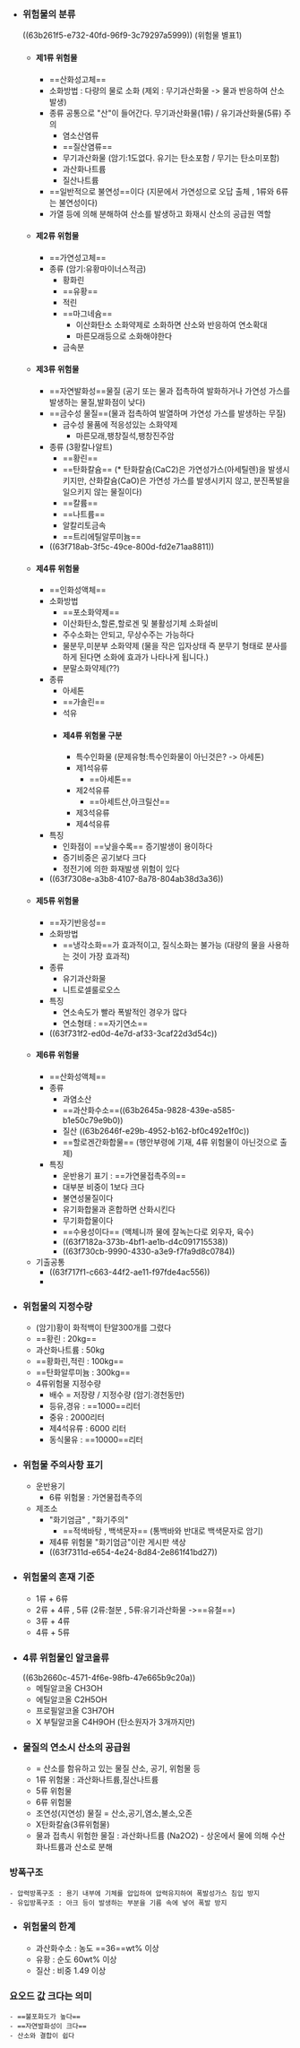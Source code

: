 - ### 위험물의 분류 
  ((63b261f5-e732-40fd-96f9-3c79297a5999)) (위험물 별표1)
	- #### 제1류 위험물
		- ==산화성고체==
		- 소화방법 : 다량의 물로 소화 (제외 : 무기과산화물 -> 물과 반응하여 산소 발생)
		- 종류
		  공통으로 "산"이 들어간다. 무기과산화물(1류) / 유기과산화물(5류) 주의
			- 염소산염류
			- ==질산염류==
			- 무기과산화물 (암기:1도없다. 유기는 탄소포함 / 무기는 탄소미포함)
			- 과산화나트륨
			- 질산나트륨
		- ==일반적으로 불연성==이다 (지문에서 가연성으로 오답 출체 , 1류와 6류는 불연성이다)
		- 가열 등에 의해 분해하여 산소를 발생하고 화재시 산소의 공급원 역할
	- #### 제2류 위험물
		- ==가연성고체==
		- 종류 (암기:유황마이너스적금)
			- 황화린
			- ==유황==
			- 적린
			- ==마그네슘==
				- 이산화탄소 소화약제로 소화하면 산소와 반응하여 연소확대
				- 마른모래등으로 소화해야한다
			- 금속분
	- #### 제3류 위험물
		- ==자연발화성==물질 (공기 또는 물과 접촉하여 발화하거나 가연성 가스를 발생하는 물질,발화점이 낮다)
		- ==금수성 물질==(물과 접촉하여 발열하며 가연성 가스를 발생하는 무질)
			- 금수성 물품에 적응성있는 소화약제
				- 마른모래,팽창질석,팽창진주암
		- 종류 (3황칼나알트)
			- ==황린==
			- ==탄화칼슘==  (* 탄화칼슘(CaC2)은 가연성가스(아세틸렌)을 발생시키지만, 산화칼슘(CaO)은 가연성 가스를 발생시키지 않고, 분진폭발을 일으키지 않는 물질이다)
			- ==칼륨==
			- ==나트륨==
			- 알칼리토금속
			- ==트리에틸알루미늄==
		- ((63f718ab-3f5c-49ce-800d-fd2e71aa8811))
	- #### 제4류 위험물
		- ==인화성액체==
		- 소화방법
			- ==포소화약제==
			- 이산화탄소,할론,할로겐 및 불활성기체 소화설비
			- 주수소화는 안되고, 무상수주는 가능하다
			- 물분무,미분부 소화약제 (물을 작은 입자상태 즉 분무기 형태로 분사를 하게 된다면 소화에 효과가 나타나게 됩니다.)
			- 분말소화약제(??)
		- 종류
			- 아세톤
			- ==가솔린==
			- 석유
			- #### 제4류 위험물 구분
				- 특수인화물 (문제유형:특수인화물이 아닌것은? -> 아세톤)
				- 제1석유류
					- ==아세톤==
				- 제2석유류
					- ==아세트산,아크릴산==
				- 제3석유류
				- 제4석유류
		- 특징
			- 인화점이 ==낮을수록== 증기발생이 용이하다
			- 증기비중은 공기보다 크다
			- 정전기에 의한 화재발생 위험이 있다
		- ((63f7308e-a3b8-4107-8a78-804ab38d3a36))
	- #### 제5류 위험물
		- ==자기반응성==
		- 소화방법
			- ==냉각소화==가 효과적이고, 질식소화는 불가능 (대량의 물을 사용하는 것이 가장 효과적)
		- 종류
			- 유기과산화물
			- 니트로셀룰로오스
		- 특징
			- 연소속도가 빨라 폭발적인 경우가 많다
			- 연소형태 : ==자기연소==
		- ((63f731f2-ed0d-4e7d-af33-3caf22d3d54c))
	- #### 제6류 위험물
		- ==산화성액체==
		- 종류
			- 과염소산
			- ==과산화수소==((63b2645a-9828-439e-a585-b1e50c79e9b0))
			- 질산 ((63b2646f-e29b-4952-b162-bf0c492e1f0c))
			- ==할로겐간화합물== (행안부령에 기재, 4류 위험물이 아닌것으로 출제)
		- 특징
			- 운반용기 표기 : ==가연물접촉주의==
			- 대부분 비중이 1보다 크다
			- 불연성물질이다
			- 유기화합물과 혼합하면 산화시킨다
			- 무기화합물이다
			- ==수용성이다== (액체니까 물에 잘녹는다로 외우자, 육수)
			- ((63f7182a-373b-4bf1-ae1b-d4c091715538))
			- ((63f730cb-9990-4330-a3e9-f7fa9d8c0784))
	- 기출공통
		- ((63f717f1-c663-44f2-ae11-f97fde4ac556))
		-
- ### 위험물의 지정수량
	- (암기)황이 화적백이 탄알300개를 그렸다
	- ==황린 : 20kg==
	- 과산화나트륨 : 50kg
	- ==황화린,적린 : 100kg==
	- ==탄화알루미늄 : 300kg==
	- 4류위험물 지정수량
		- 배수 = 저장량 / 지정수량 (암기:경천동만)
		- 등유,경유 : ==1000==리터
		- 중유 : 2000리터
		- 제4석유류 : 6000 리터
		- 동식물유 : ==10000==리터
- ### 위험물 주의사항 표기
	- 운반용기
		- 6류 위험물 : 가연물접촉주의
	- 제조소
		- "화기엄금" , "화기주의"
			- ==적색바탕 , 백색문자==  (통백바와 반대로 백색문자로 암기)
		- 제4류 위험물 "화기엄금"이란 게시판 색상
		- ((63f7311d-e654-4e24-8d84-2e861f41bd27))
- ### 위험물의 혼재 기준
	- 1류 + 6류
	- 2류 + 4류 , 5류  (2류:철분 , 5류:유기과산화물 ->==유철==)
	- 3류 + 4류
	- 4류 + 5류
- ### 4류 위험물인 알코올류 
  ((63b2660c-4571-4f6e-98fb-47e665b9c20a))
	- 메틸알코올 CH3OH
	- 에틸알코올 C2H5OH
	- 프로필알코올 C3H7OH
	- X 부틸알코올 C4H9OH (탄소원자가 3개까지만)
- ### 물질의 연소시 산소의 공급원
	- = 산소를 함유하고 있는 물질 산소, 공기, 위험물 등
	- 1류 위험물 : 과산화나트륨,질산나트륨
	- 5류 위험물
	- 6류 위험물
	- 조연성(지연성) 물질 = 산소,공기,염소,불소,오존
	- X탄화칼슘(3류위험물)
	- 물과 접촉시 위험한 물질 :  과산화나트륨 (Na2O2) - 상온에서 물에 의해 수산화나트륨과 산소로 분해
### 방폭구조
	- 압력방폭구조 : 용기 내부에 기체를 압입하여 압력유지하여 폭발성가스 침입 방지
	- 유입방폭구조 : 아크 등이 발생하는 부분을 기름 속에 넣어 폭발 방지
- ### 위험물의 한계
	- 과산화수소 : 농도 ==36==wt% 이상
	- 유황 : 순도 60wt% 이상
	- 질산 : 비중 1.49 이상
### 요오드 값 크다는 의미
	- ==불포화도가 높다==
	- ==자연발화성이 크다==
	- 산소와 결합이 쉽다